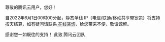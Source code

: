 尊敬的腾讯云用户，您好！

自2022年6月1日00时00分起，静态单线 IP（电信/联通/移动共享带宽包）将支持按天结算，如有疑问请联系[ 在线咨询](https://cloud.tencent.com/online-service)，给您带来不便，敬请谅解。

感谢您一如既往的支持！
此致
腾讯云团队
